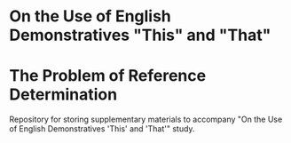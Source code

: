 # On the Use of English Demonstratives "This" and "That"
# The Problem of Reference Determination
Repository for storing supplementary materials to accompany "On the Use of English Demonstratives 'This' and 'That'" study.
